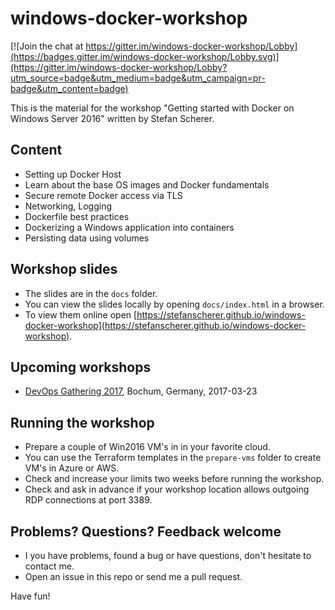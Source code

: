 # windows-docker-workshop
[![Join the chat at https://gitter.im/windows-docker-workshop/Lobby](https://badges.gitter.im/windows-docker-workshop/Lobby.svg)](https://gitter.im/windows-docker-workshop/Lobby?utm_source=badge&utm_medium=badge&utm_campaign=pr-badge&utm_content=badge)

This is the material for the workshop "Getting started with Docker on Windows Server 2016" written by Stefan Scherer.

## Content

- Setting up Docker Host
- Learn about the base OS images and Docker fundamentals
- Secure remote Docker access via TLS
- Networking, Logging
- Dockerfile best practices
- Dockerizing a Windows application into containers
- Persisting data using volumes

## Workshop slides

- The slides are in the `docs` folder.
- You can view the slides locally by opening `docs/index.html` in a browser.
- To view them online open [https://stefanscherer.github.io/windows-docker-workshop](https://stefanscherer.github.io/windows-docker-workshop).

## Upcoming workshops

- [DevOps Gathering 2017](https://devops-gathering.io/workshops/Getting-started-with-Docker-on-Windows-Server-2016/), Bochum, Germany, 2017-03-23

## Running the workshop

- Prepare a couple of Win2016 VM's in in your favorite cloud.
- You can use the Terraform templates in the `prepare-vms` folder to create VM's in Azure or AWS.
- Check and increase your limits two weeks before running the workshop.
- Check and ask in advance if your workshop location allows outgoing RDP connections at port 3389.

## Problems? Questions? Feedback welcome

- I you have problems, found a bug or have questions, don't hesitate to contact me.
- Open an issue in this repo or send me a pull request.

Have fun!
